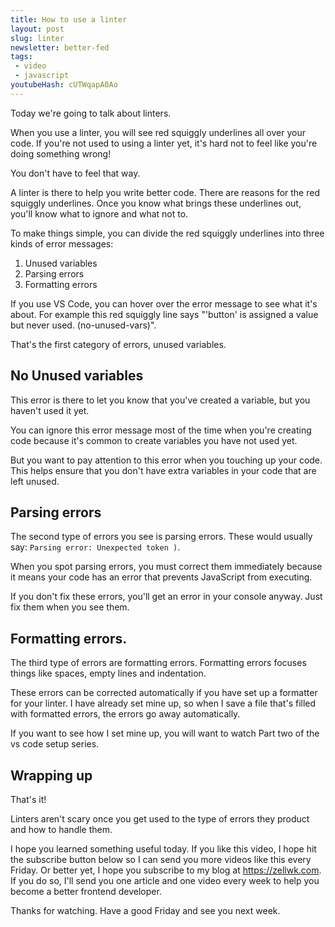 ```yaml
---
title: How to use a linter
layout: post
slug: linter
newsletter: better-fed
tags:
 - video
 - javascript
youtubeHash: cUTWqapA0Ao
---
```


Today we're going to talk about linters.

When you use a linter, you will see red squiggly underlines all over your code. If you're not used to using a linter yet, it's hard not to feel like you're doing something wrong!

You don't have to feel that way.

A linter is there to help you write better code. There are reasons for the red squiggly underlines. Once you know what brings these underlines out, you'll know what to ignore and what not to.

<!--more-->

To make things simple, you can divide the red squiggly underlines into three kinds of error messages:

1. Unused variables
2. Parsing errors
3. Formatting errors

If you use VS Code, you can hover over the error message to see what it's about. For example this red squiggly line says "'button' is assigned a value but never used. (no-unused-vars)".

That's the first category of errors, unused variables.

## No Unused variables

This error is there to let you know that you've created a variable, but you haven't used it yet.

You can ignore this error message most of the time when you're creating code because it's common to create variables you have not used yet.

But you want to pay attention to this error when you touching up your code. This helps ensure that you don't have extra variables in your code that are left unused.

## Parsing errors

The second type of errors you see is parsing errors. These would usually say: `Parsing error: Unexpected token )`.

When you spot parsing errors, you must correct them immediately because it means your code has an error that prevents JavaScript from executing.

If you don't fix these errors, you'll get an error in your console anyway. Just fix them when you see them.

## Formatting errors.

The third type of errors are formatting errors. Formatting errors focuses things like spaces, empty lines and indentation.

These errors can be corrected automatically if you have set up a formatter for your linter. I have already set mine up, so when I save a file that's filled with formatted errors, the errors go away automatically.

If you want to see how I set mine up, you will want to watch Part two of the vs code setup series.

## Wrapping up

That's it!

Linters aren't scary once you get used to the type of errors they product and how to handle them.

I hope you learned something useful today. If you like this video, I hope hit the subscribe button below so I can send you more videos like this every Friday. Or better yet, I hope you subscribe to my blog at https://zellwk.com. If you do so, I'll send you one article and one video every week to help you become a better frontend developer.

Thanks for watching. Have a good Friday and see you next week.
